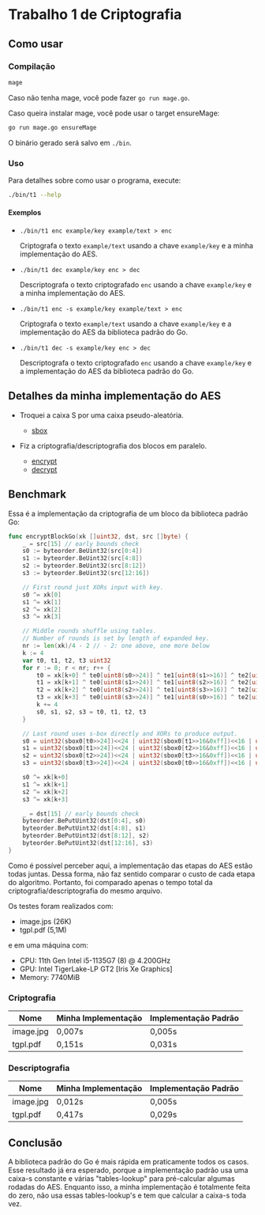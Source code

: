 # Trabalho 1 de Criptografia

## Como usar

### Compilação

```sh
mage
```

Caso não tenha mage, você pode fazer `go run mage.go`.

Caso queira instalar mage, você pode usar o target ensureMage:
```sh
go run mage.go ensureMage
```

O binário gerado será salvo em `./bin`.

### Uso

Para detalhes sobre como usar o programa, execute:

```sh
./bin/t1 --help
```

#### Exemplos

-   `./bin/t1 enc example/key example/text > enc`

    Criptografa o texto `example/text` usando a chave `example/key` e a minha
    implementação do AES.

-   `./bin/t1 dec example/key enc > dec`

    Descriptografa o texto criptografado `enc` usando a chave `example/key` e a
    minha implementação do AES.

-   `./bin/t1 enc -s example/key example/text > enc`

    Criptografa o texto `example/text` usando a chave `example/key` e a
    implementação do AES da biblioteca padrão do Go.

-   `./bin/t1 dec -s example/key enc > dec`

    Descriptografa o texto criptografado `enc` usando a chave `example/key` e a
    implementação do AES da biblioteca padrão do Go.

## Detalhes da minha implementação do AES

-   Troquei a caixa S por uma caixa pseudo-aleatória.
    
    - [sbox](./internal/myaes/sbox.go)

-   Fiz a criptografia/descriptografia dos blocos em paralelo.

    - [encrypt](./internal/myaes/encrypt.go)
    - [decrypt](./internal/myaes/decrypt.go)

## Benchmark

Essa é a implementação da criptografia de um bloco da biblioteca padrão Go:

```go
func encryptBlockGo(xk []uint32, dst, src []byte) {
	_ = src[15] // early bounds check
	s0 := byteorder.BeUint32(src[0:4])
	s1 := byteorder.BeUint32(src[4:8])
	s2 := byteorder.BeUint32(src[8:12])
	s3 := byteorder.BeUint32(src[12:16])

	// First round just XORs input with key.
	s0 ^= xk[0]
	s1 ^= xk[1]
	s2 ^= xk[2]
	s3 ^= xk[3]

	// Middle rounds shuffle using tables.
	// Number of rounds is set by length of expanded key.
	nr := len(xk)/4 - 2 // - 2: one above, one more below
	k := 4
	var t0, t1, t2, t3 uint32
	for r := 0; r < nr; r++ {
		t0 = xk[k+0] ^ te0[uint8(s0>>24)] ^ te1[uint8(s1>>16)] ^ te2[uint8(s2>>8)] ^ te3[uint8(s3)]
		t1 = xk[k+1] ^ te0[uint8(s1>>24)] ^ te1[uint8(s2>>16)] ^ te2[uint8(s3>>8)] ^ te3[uint8(s0)]
		t2 = xk[k+2] ^ te0[uint8(s2>>24)] ^ te1[uint8(s3>>16)] ^ te2[uint8(s0>>8)] ^ te3[uint8(s1)]
		t3 = xk[k+3] ^ te0[uint8(s3>>24)] ^ te1[uint8(s0>>16)] ^ te2[uint8(s1>>8)] ^ te3[uint8(s2)]
		k += 4
		s0, s1, s2, s3 = t0, t1, t2, t3
	}

	// Last round uses s-box directly and XORs to produce output.
	s0 = uint32(sbox0[t0>>24])<<24 | uint32(sbox0[t1>>16&0xff])<<16 | uint32(sbox0[t2>>8&0xff])<<8 | uint32(sbox0[t3&0xff])
	s1 = uint32(sbox0[t1>>24])<<24 | uint32(sbox0[t2>>16&0xff])<<16 | uint32(sbox0[t3>>8&0xff])<<8 | uint32(sbox0[t0&0xff])
	s2 = uint32(sbox0[t2>>24])<<24 | uint32(sbox0[t3>>16&0xff])<<16 | uint32(sbox0[t0>>8&0xff])<<8 | uint32(sbox0[t1&0xff])
	s3 = uint32(sbox0[t3>>24])<<24 | uint32(sbox0[t0>>16&0xff])<<16 | uint32(sbox0[t1>>8&0xff])<<8 | uint32(sbox0[t2&0xff])

	s0 ^= xk[k+0]
	s1 ^= xk[k+1]
	s2 ^= xk[k+2]
	s3 ^= xk[k+3]

	_ = dst[15] // early bounds check
	byteorder.BePutUint32(dst[0:4], s0)
	byteorder.BePutUint32(dst[4:8], s1)
	byteorder.BePutUint32(dst[8:12], s2)
	byteorder.BePutUint32(dst[12:16], s3)
}
```

Como é possível perceber aqui, a implementação das etapas do AES estão todas
juntas. Dessa forma, não faz sentido comparar o custo de cada etapa do
algoritmo. Portanto, foi comparado apenas o tempo total da
criptografia/descriptografia do mesmo arquivo.

Os testes foram realizados com:
-   image.jps (26K)
-   tgpl.pdf (5,1M)

e em uma máquina com:
-   CPU: 11th Gen Intel i5-1135G7 (8) @ 4.200GHz 
-   GPU: Intel TigerLake-LP GT2 [Iris Xe Graphics] 
-   Memory: 7740MiB 

### Criptografia


| **Nome**  | **Minha Implementação** | **Implementação Padrão** |
|-----------|-------------------------|--------------------------| 
| image.jpg | 0,007s | 0,005s |
| tgpl.pdf  | 0,151s | 0,031s |

### Descriptografia

| **Nome**  | **Minha Implementação** | **Implementação Padrão** |
|-----------|-------------------------|--------------------------|
| image.jpg | 0,012s | 0,005s |
| tgpl.pdf  | 0,417s | 0,029s |


## Conclusão

A biblioteca padrão do Go é mais rápida em praticamente todos os casos. Esse
resultado já era esperado, porque a implementação padrão usa uma caixa-s
constante e várias "tables-lookup" para pré-calcular algumas rodadas do AES.
Enquanto isso, a minha implementação é totalmente feita do zero, não usa essas
tables-lookup's e tem que calcular a caixa-s toda vez.

